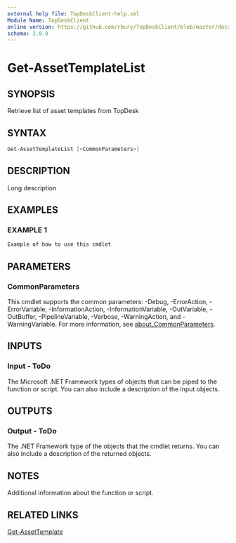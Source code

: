 ```yaml
---
external help file: TopDeskClient-help.xml
Module Name: TopDeskClient
online version: https://github.com/rbury/TopDeskClient/blob/master/docs/Get-AssetTemplateList.md
schema: 2.0.0
---
```


# Get-AssetTemplateList

## SYNOPSIS

Retrieve list of asset templates from TopDesk

## SYNTAX

``` Powershell
Get-AssetTemplateList [<CommonParameters>]
```

## DESCRIPTION

Long description

## EXAMPLES

### EXAMPLE 1

``` Powershell
Example of how to use this cmdlet
```

## PARAMETERS

### CommonParameters

This cmdlet supports the common parameters: -Debug, -ErrorAction, -ErrorVariable, -InformationAction, -InformationVariable, -OutVariable, -OutBuffer, -PipelineVariable, -Verbose, -WarningAction, and -WarningVariable. For more information, see [about_CommonParameters](http://go.microsoft.com/fwlink/?LinkID=113216).

## INPUTS

### Input - ToDo

The Microsoft .NET Framework types of objects that can be piped to the function or script.
You can also include a description of the input objects.

## OUTPUTS

### Output - ToDo

The .NET Framework type of the objects that the cmdlet returns.
You can also include a description of the returned objects.

## NOTES

Additional information about the function or script.

## RELATED LINKS

[Get-AssetTemplate](https://github.com/rbury/TopDeskClient/blob/master/docs/Get-AssetTemplate.md)
